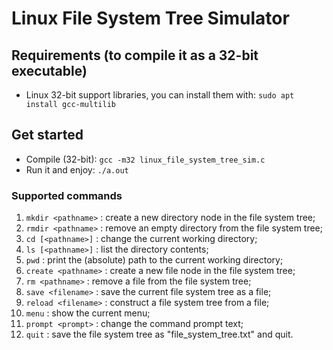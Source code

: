 # Linux File System Tree Simulator

## Requirements (to compile it as a 32-bit executable)
* Linux 32-bit support libraries, you can install them with: `sudo apt install gcc-multilib`

## Get started
* Compile (32-bit): `gcc -m32 linux_file_system_tree_sim.c`
* Run it and enjoy: `./a.out`

### Supported commands
1. `mkdir <pathname>` : create a new directory node in the file system tree;
2. `rmdir <pathname>` : remove an empty directory from the file system tree;
3. `cd [<pathname>]` : change the current working directory;
4. `ls [<pathname>]` : list the directory contents;
5. `pwd` : print the (absolute) path to the current working directory;
6. `create <pathname>` : create a new file node in the file system tree;
7. `rm <pathname>` : remove a file from the file system tree;
8. `save <filename>` : save the current file system tree as a file;
9. `reload <filename>` : construct a file system tree from a file;
10. `menu` : show the current menu;
11. `prompt <prompt>` : change the command prompt text;
12. `quit` : save the file system tree as "file_system_tree.txt" and quit.
